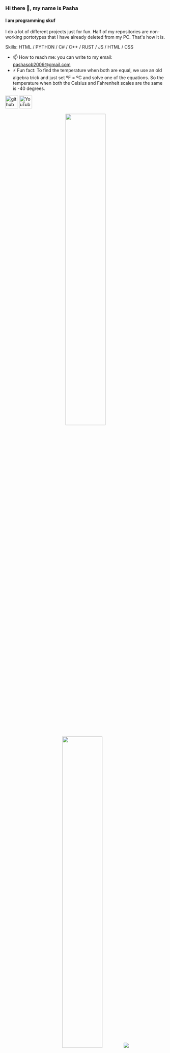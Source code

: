 ### Hi there 👋, my name is Pasha
#### I am programming skuf

I do a lot of different projects just for fun. Half of my repositories are non-working portotypes that I have already deleted from my PC. That's how it is.

Skills: HTML / PYTHON / C# / C++ / RUST / JS / HTML / CSS

- 📫 How to reach me: you can write to my email: pashasob2009@gmail.com 
- ⚡ Fun fact: To find the temperature when both are equal, we use an old algebra trick and just set ºF = ºC and solve one of the equations. So the temperature when both the Celsius and Fahrenheit scales are the same is -40 degrees. 


[<img src='https://cdn.jsdelivr.net/npm/simple-icons@3.0.1/icons/github.svg' alt='github' height='40'>](https://github.com/ReNothingg)  [<img src='https://cdn.jsdelivr.net/npm/simple-icons@3.0.1/icons/youtube.svg' alt='YouTube' height='40'>](https://www.youtube.com/channel/@blootber-spa)  

<p align="center">
  <img height="50%" width="auto" src ="https://github-readme-stats.vercel.app/api?username=ReNothingg&show_icons=true&count_private=true&theme=darcula&hide_border=true&hide=issues,contribs&bg_color=00000000">
  <img height="50%" width="auto" src ="https://github-readme-stats.vercel.app/api/top-langs/?username=ReNothingg&layout=compact&hide_border=true&theme=darcula&bg_color=00000000&langs_count=6&hide=jupyter%20notebook,tex,css,php&exclude_repo=Pacman-AI">
  <img src ="https://github-readme-streak-stats.herokuapp.com?user=ReNothingg&theme=darcula&hide_border=true&background=FFFFFF00">
</p>

[![Readme Quotes](https://quotes-github-readme.vercel.app/api?type=horizontal&theme=dark)](https://github.com/piyushsuthar/github-readme-quotes)
